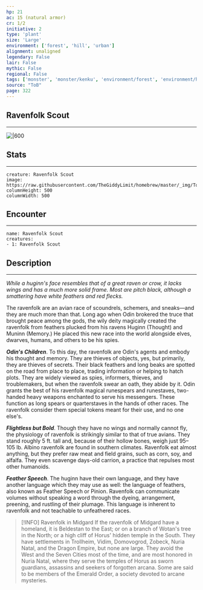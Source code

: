 ```yaml
---
hp: 21
ac: 15 (natural armor)
cr: 1/2
initiative: 2
type: 'plant'    
size: 'Large'
environment: ['forest', 'hill', 'urban']
alignment: unaligned
legendary: False
lair: False
mythic: False
regional: False
tags: ['monster', 'monster/kenku', 'environment/forest', 'environment/hill', 'environment/urban']
source: "ToB"
page: 322
---
```


## Ravenfolk Scout
---

![|600](https://raw.githubusercontent.com/TheGiddyLimit/homebrew/master/_img/ToB/Ravenfolk%20Scout.webp)

## Stats
---

```statblock
creature: Ravenfolk Scout
image: https://raw.githubusercontent.com/TheGiddyLimit/homebrew/master/_img/ToB/token/Ravenfolk%20Scout.png
columnHeight: 500
columnWidth: 500
```

## Encounter
---

```encounter-table
name: Ravenfolk Scout
creatures:
- 1: Ravenfolk Scout
```

## Description
---
_While a huginn's face resembles that of a great raven or crow, it lacks wings and has a much more solid frame. Most are pitch black, although a smattering have white feathers and red flecks._

The ravenfolk are an avian race of scoundrels, schemers, and sneaks—and they are much more than that. Long ago when Odin brokered the truce that brought peace among the gods, the wily deity magically created the ravenfolk from feathers plucked from his ravens Huginn (Thought) and Muninn (Memory.) He placed this new race into the world alongside elves, dwarves, humans, and others to be his spies.

**_Odin's Children_**. To this day, the ravenfolk are Odin's agents and embody his thought and memory. They are thieves of objects, yes, but primarily, they are thieves of secrets. Their black feathers and long beaks are spotted on the road from place to place, trading information or helping to hatch plots. They are widely viewed as spies, informers, thieves, and troublemakers, but when the ravenfolk swear an oath, they abide by it.
Odin grants the best of his ravenfolk magical runespears and runestaves, two-handed heavy weapons enchanted to serve his messengers. These function as long spears or quarterstaves in the hands of other races. The ravenfolk consider them special tokens meant for their use, and no one else's.

**_Flightless but Bold_**. Though they have no wings and normally cannot fly, the physiology of ravenfolk is strikingly similar to that of true avians. They stand roughly 5 ft. tall and, because of their hollow bones, weigh just 95–105 lb. Albino ravenfolk are found in southern climates.
Ravenfolk eat almost anything, but they prefer raw meat and field grains, such as corn, soy, and alfalfa. They even scavenge days-old carrion, a practice that repulses most other humanoids.

**_Feather Speech_**. The huginn have their own language, and they have another language which they may use as well: the language of feathers, also known as Feather Speech or Pinion. Ravenfolk can communicate volumes without speaking a word through the dyeing, arrangement, preening, and rustling of their plumage. This language is inherent to ravenfolk and not teachable to unfeathered races.

> [!INFO] Ravenfolk in Midgard
>If the ravenfolk of Midgard have a homeland, it is Beldestan to the East; or on a branch of Wotan's tree in the North; or a high cliff of Horus' hidden temple in the South. They have settlements in Trollheim, Vidim, Domovogrod, Zobeck, Nuria Natal, and the Dragon Empire, but none are large.
>They avoid the West and the Seven Cities most of the time, and are most honored in Nuria Natal, where they serve the temples of Horus as sworn guardians, assassins and seekers of forgotten arcana. Some are said to be members of the Emerald Order, a society devoted to arcane mysteries.






